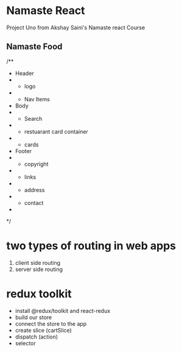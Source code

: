 # Namaste React

Project Uno from Akshay Saini's Namaste react Course

## Namaste Food

/**
 * Header
 * - logo
 * - Nav Items
 * Body
 * - Search
 * - restuarant card container
 * - cards
 * Footer
 * - copyright
 * - links
 * - address
 * - contact
 * 
 */

 # two types of routing in web apps
 1. client side routing
 2. server side routing


# redux toolkit
- install @redux/toolkit and react-redux
- build our store
- connect the store to the app
- create slice (cartSlice)
- dispatch (action)
- selector

